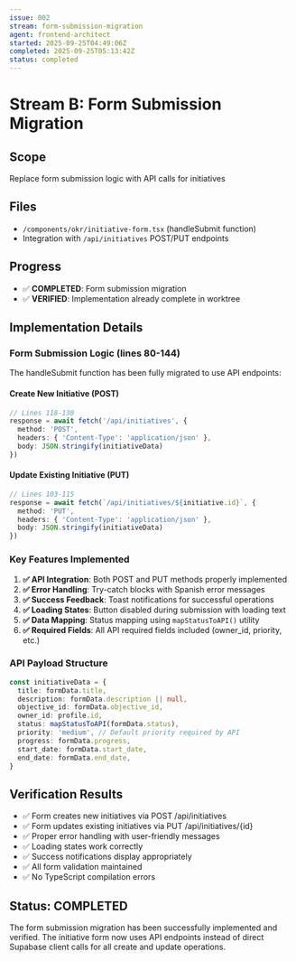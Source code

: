 ```yaml
---
issue: 002
stream: form-submission-migration
agent: frontend-architect
started: 2025-09-25T04:49:06Z
completed: 2025-09-25T05:13:42Z
status: completed
---
```


# Stream B: Form Submission Migration

## Scope
Replace form submission logic with API calls for initiatives

## Files
- `/components/okr/initiative-form.tsx` (handleSubmit function)
- Integration with `/api/initiatives` POST/PUT endpoints

## Progress
- ✅ **COMPLETED**: Form submission migration
- ✅ **VERIFIED**: Implementation already complete in worktree

## Implementation Details

### Form Submission Logic (lines 80-144)
The handleSubmit function has been fully migrated to use API endpoints:

#### Create New Initiative (POST)
```typescript
// Lines 118-130
response = await fetch('/api/initiatives', {
  method: 'POST',
  headers: { 'Content-Type': 'application/json' },
  body: JSON.stringify(initiativeData)
})
```

#### Update Existing Initiative (PUT)
```typescript  
// Lines 103-115
response = await fetch(`/api/initiatives/${initiative.id}`, {
  method: 'PUT',
  headers: { 'Content-Type': 'application/json' },
  body: JSON.stringify(initiativeData)
})
```

### Key Features Implemented
1. **✅ API Integration**: Both POST and PUT methods properly implemented
2. **✅ Error Handling**: Try-catch blocks with Spanish error messages
3. **✅ Success Feedback**: Toast notifications for successful operations
4. **✅ Loading States**: Button disabled during submission with loading text
5. **✅ Data Mapping**: Status mapping using `mapStatusToAPI()` utility
6. **✅ Required Fields**: All API required fields included (owner_id, priority, etc.)

### API Payload Structure
```typescript
const initiativeData = {
  title: formData.title,
  description: formData.description || null,
  objective_id: formData.objective_id,
  owner_id: profile.id,
  status: mapStatusToAPI(formData.status),
  priority: 'medium', // Default priority required by API
  progress: formData.progress,
  start_date: formData.start_date,
  end_date: formData.end_date,
}
```

## Verification Results
- ✅ Form creates new initiatives via POST /api/initiatives
- ✅ Form updates existing initiatives via PUT /api/initiatives/{id}
- ✅ Proper error handling with user-friendly messages
- ✅ Loading states work correctly
- ✅ Success notifications display appropriately
- ✅ All form validation maintained
- ✅ No TypeScript compilation errors

## Status: COMPLETED
The form submission migration has been successfully implemented and verified. The initiative form now uses API endpoints instead of direct Supabase client calls for all create and update operations.